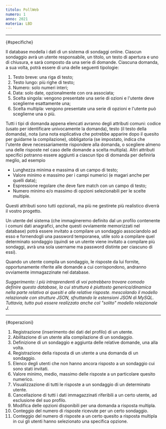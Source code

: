 ```yaml
---
titolo: PollWeb
numero: 1
anno: 2021
materia: LBD
---
```


-------
{#specifiche}

Il database modella i dati di un sistema di sondaggi online.
Ciascun sondaggio avrà un utente responsabile, un titolo, un testo di apertura
e uno di chiusura, e sarà composto da una serie di domande. Ciascuna domanda, a
sua volta, potrà essere di una delle seguenti tipologie:
1. Testo breve: una riga di testo;
2. Testo lungo: più righe di testo;
3. Numero: solo numeri interi;
4. Data: solo date, opzionalmente con ora associata;
5. Scelta singola: vengono presentate una serie di
ozioni e l'utente deve sceglierne esattamente una;
6. Scelta multipla: vengono presentate una serie di
opzioni e l'utente può sceglierne una o più.

Tutti i tipi di domanda appena elencati avranno degli
attributi comuni: codice (usato per identificare univocamente la domanda),
testo (il testo della domanda), nota (una nota esplicativa che potrebbe
apparire dopo il quesito per guidarne la compilazione), obbligatoria (se
impostato, indica che l'utente deve necessariamente rispondere alla domanda, o
scegliere almeno una delle risposte nel caso delle domande a scelta multipla).
Altri attributi specifici potranno essere aggiunti a ciascun tipo di domanda
per definirla meglio, ad esempio

- Lunghezza minima e massima di un campo di testo;
- Valore minimo e massimo per i campi numerici (e
magari anche per quelli data);
- Espressione regolare che deve fare match con un
campo di testo;
- Numero minimo e/o massimo di opzioni
selezionabili per le scelte multiple.

Questi attributi sono tutti opzionali, ma più ne gestirete
più realistico diverrà il vostro progetto.

Un utente del sistema (che immagineremo definito dal un
profilo contenente i comuni dati anagrafici, anche questi ovviamente
memorizzati nel database) potrà essere invitato a compilare un sondaggio associandolo
ad esso e fornendogli una password temporanea, utile solo a compilare quel
determinato sondaggio (quindi se un utente viene invitato a compilare più
sondaggi, avrà una sola username ma password distinte per ciascuno di essi).

Quando un utente compila un sondaggio, le risposte da lui
fornite, opportunamente riferite alle domande a cui corrispondono, andranno
ovviamente immagazzinate nel database.

*Suggerimento: i più intraprendenti di voi potrebbero
trovare comodo definire questo database, la cui struttura è piuttosto
generica/dinamica nella parte relativa ai quesiti e alle relative risposte.
mescolando il modello relazionale con strutture JSON, sfruttando le estensioni
JSON di MySQL. Tuttavia, tutto può essere realizzato anche col "solito" modello
relazionale* *J.*

-------
{#operazioni}

1. Registrazione (inserimento dei dati del profilo) di un utente.
2. Abilitazione di un utente alla compilazione di un sondaggio.
3. Definizione di un sondaggio e aggiunta delle relative domande, una alla
volta.
4. Registrazione della risposta di un utente a una domanda di un sondaggio.
5. Elenco degli utenti che non hanno ancora risposto a un sondaggio cui
sono stati invitati.
6. Valore minimo, medio, massimo delle risposte a un particolare quesito
numerico.
7. Visualizzazione di tutti le risposte a un sondaggio di un determinato
utente.
8. Cancellazione di tutti i dati immagazzinati riferibili a un certo utente,
ad esclusione del suo profilo.
9. Modifica delle opzioni disponibili per una domanda a risposta multipla.
10. Conteggio del numero di risposte ricevute per un certo sondaggio.
11. Conteggio del numero di risposte a un certo quesito a risposta multipla
in cui gli utenti hanno selezionato una specifica opzione.
